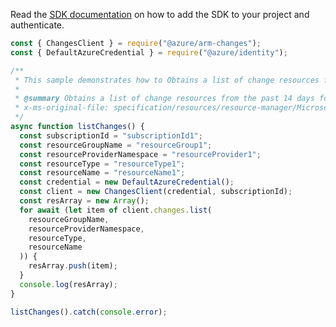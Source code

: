 Read the [SDK documentation](https://github.com/Azure/azure-sdk-for-js/blob/%40azure%2Farm-changes_1.0.0/sdk/changes/arm-changes/README.md) on how to add the SDK to your project and authenticate.

```javascript
const { ChangesClient } = require("@azure/arm-changes");
const { DefaultAzureCredential } = require("@azure/identity");

/**
 * This sample demonstrates how to Obtains a list of change resources from the past 14 days for the target resource
 *
 * @summary Obtains a list of change resources from the past 14 days for the target resource
 * x-ms-original-file: specification/resources/resource-manager/Microsoft.Resources/stable/2022-05-01/examples/ListChanges.json
 */
async function listChanges() {
  const subscriptionId = "subscriptionId1";
  const resourceGroupName = "resourceGroup1";
  const resourceProviderNamespace = "resourceProvider1";
  const resourceType = "resourceType1";
  const resourceName = "resourceName1";
  const credential = new DefaultAzureCredential();
  const client = new ChangesClient(credential, subscriptionId);
  const resArray = new Array();
  for await (let item of client.changes.list(
    resourceGroupName,
    resourceProviderNamespace,
    resourceType,
    resourceName
  )) {
    resArray.push(item);
  }
  console.log(resArray);
}

listChanges().catch(console.error);
```
